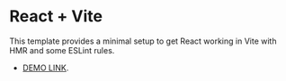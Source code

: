# React + Vite

This template provides a minimal setup to get React working in Vite with HMR and some ESLint rules.

- [DEMO LINK](https://misha-vynnyk.github.io/react-motion-portfolio/).

